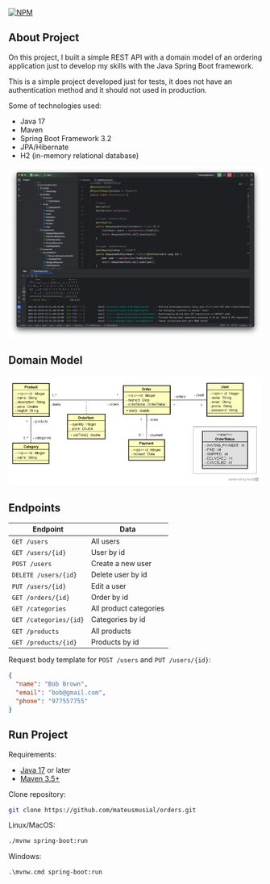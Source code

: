 [![NPM](https://img.shields.io/npm/l/react)](https://github.com/mateusmusial/orders/blob/main/LICENSE)

## About Project

On this project, I built a simple REST API with a domain model of an ordering application just to develop my skills with the Java Spring Boot framework.

This is a simple project developed just for tests, it does not have an authentication method and it should not used in production.

Some of technologies used:

* Java 17
* Maven
* Spring Boot Framework 3.2
* JPA/Hibernate
* H2 (in-memory relational database)

![Intellij IDEA](https://raw.githubusercontent.com/mateusmusial/assets/main/orders/Screenshot%202024-01-16%20at%2021.52.21.png)

## Domain Model

![Domain Model](https://raw.githubusercontent.com/mateusmusial/assets/main/orders/Screenshot%20at%20Jan%2016%2022-23-03.png)

## Endpoints

| Endpoint | Data |
| ------- | ------- |
| `GET /users` | All users |
| `GET /users/{id}`| User by id |
| `POST /users` | Create a new user |
| `DELETE /users/{id}` | Delete user by id |
| `PUT /users/{id}` | Edit a user |
| `GET /orders/{id}` | Order by id |
| `GET /categories` | All product categories  |
| `GET /categories/{id}` | Categories by id |
| `GET /products` | All products |
| `GET /products/{id}` | Products by id |

Request body template for `POST /users` and `PUT /users/{id}`:

```json
{
  "name": "Bob Brown",
  "email": "bob@gmail.com",
  "phone": "977557755"
}
```

## Run Project

Requirements:

* [Java 17](https://www.oracle.com/java/technologies/downloads/) or later
* [Maven 3.5+](https://maven.apache.org/download.cgi)

Clone repository:

```bash
git clone https://github.com/mateusmusial/orders.git
```

Linux/MacOS:

```bash
./mvnw spring-boot:run
```

Windows:

```prompt
.\mvnw.cmd spring-boot:run
```
